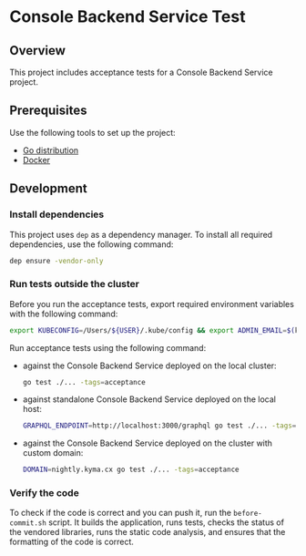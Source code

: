 # Console Backend Service Test

## Overview

This project includes acceptance tests for a Console Backend Service project.

## Prerequisites

Use the following tools to set up the project:

* [Go distribution](https://golang.org)
* [Docker](https://www.docker.com/)

## Development

### Install dependencies

This project uses `dep` as a dependency manager. To install all required dependencies, use the following command:
```bash
dep ensure -vendor-only
```

### Run tests outside the cluster

Before you run the acceptance tests, export required environment variables with the following command:

```bash
export KUBECONFIG=/Users/${USER}/.kube/config && export ADMIN_EMAIL=$(kubectl get secret admin-user -n kyma-system -o jsonpath="{.data.email}" | base64 -D) && export ADMIN_PASSWORD=$(kubectl get secret admin-user -n kyma-system -o jsonpath="{.data.password}" | base64 -D) && export READ_ONLY_USER_PASSWORD=$(kubectl get secret test-read-only-user -n kyma-system -o jsonpath="{.data.password}" | base64 -D) && export READ_ONLY_USER_EMAIL=$(kubectl get secret test-read-only-user -n kyma-system -o jsonpath="{.data.email}" | base64 -D) && export NO_RIGHTS_USER_PASSWORD=$(kubectl get secret test-no-rights-user -n kyma-system -o jsonpath="{.data.password}" | base64 -D) && export NO_RIGHTS_USER_EMAIL=$(kubectl get secret test-no-rights-user -n kyma-system -o jsonpath="{.data.email}" | base64 -D)
```

Run acceptance tests using the following command:

- against the Console Backend Service deployed on the local cluster:
  
  ```bash
  go test ./... -tags=acceptance
  ```

- against standalone Console Backend Service deployed on the local host:
  
  ```bash
  GRAPHQL_ENDPOINT=http://localhost:3000/graphql go test ./... -tags=acceptance
  ```

- against the Console Backend Service deployed on the cluster with custom domain:
  
  ```bash
  DOMAIN=nightly.kyma.cx go test ./... -tags=acceptance
  ```

### Verify the code

To check if the code is correct and you can push it, run the `before-commit.sh` script. It builds the application, runs tests, checks the status of the vendored libraries, runs the static code analysis, and ensures that the formatting of the code is correct.
